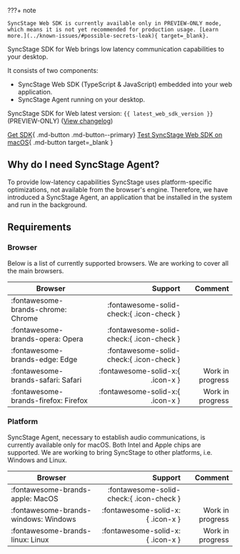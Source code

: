 ???+ note

    SyncStage Web SDK is currently available only in PREVIEW-ONLY mode, which means it is not yet recommended for production usage. [Learn more.](../known-issues/#possible-secrets-leak){ target=_blank}.

SyncStage SDK for Web brings low latency communication capabilities to your desktop. 

It consists of two components:

* SyncStage Web SDK (TypeScript & JavaScript) embedded into your web application.
* SyncStage Agent running on your desktop.

SyncStage SDK for Web latest version: `{{ latest_web_sdk_version }}` (PREVIEW-ONLY) ([View changelog](changelog.md))

[Get SDK](quickstart.md){ .md-button .md-button--primary} 
[Test SyncStage Web SDK on macOS](https://syncstage.web.app/){ .md-button target=_blank }

## Why do I need SyncStage Agent?
To provide low-latency capabilities SyncStage uses platform-specific optimizations, not available from the browser's engine. Therefore, we have introduced a SyncStage Agent, an application that be installed in the system and run in the background. 

## Requirements 
### Browser
Below is a list of currently supported browsers. We are working to cover all the main browsers.

| Browser                              | Support                        |       Comment             |
| ------------------------------------ | -----------------------------: | ------------------------: |
| :fontawesome-brands-chrome: Chrome   |  :fontawesome-solid-check:{ .icon-check }     |                           |
| :fontawesome-brands-opera: Opera     |  :fontawesome-solid-check:{ .icon-check }     |                           |
| :fontawesome-brands-edge: Edge       |  :fontawesome-solid-check:{ .icon-check }     |                           |
| :fontawesome-brands-safari: Safari   |  :fontawesome-solid-x:{ .icon-x }         | Work in progress          |
| :fontawesome-brands-firefox: Firefox |  :fontawesome-solid-x:{ .icon-x }         | Work in progress          |

### Platform
SyncStage Agent, necessary to establish audio communications, is currently available only for macOS. Both Intel and Apple chips are supported. We are working to bring SyncStage to other platforms, i.e. Windows and Linux.

| Browser                              | Support                        |       Comment             |
| ------------------------------------ | -----------------------------: | ------------------------: |
| :fontawesome-brands-apple: MacOS     |  :fontawesome-solid-check:{ .icon-check }     |                           |
| :fontawesome-brands-windows: Windows  |  :fontawesome-solid-x:{ .icon-x }         |   Work in progress        |
| :fontawesome-brands-linux: Linux     |  :fontawesome-solid-x:{ .icon-x }         |   Work in progress        |




